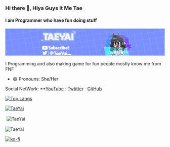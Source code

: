 ### Hi there 👋, Hiya Guys It Me Tae
####  I am Programmer who have fun doing stuff
![banner](https://github.com/TaeYai/TaeYai/blob/main/Banner.jpg)


I Programming and also making game for fun 
people mostly know me from FNF


- 😄 Pronouns: She/Her 




Social NetWork: **[YouTube](https://www.youtube.com/c/TaeYai/) ⋅ [Twtitter](https://twitter.com/Taeyai_) ⋅ [GitHub](https://github.com/TaeYai)

[![Top Langs](https://github-readme-stats.vercel.app/api/top-langs/?username=TaeYai)](https://github.com/anuraghazra/github-readme-stats)

<p align="left"> <a href="https://github.com/ryo-ma/github-profile-trophy"><img src="https://github-profile-trophy.vercel.app/?username=TaeYai" alt="TaeYai" /></a> </p>
<p>&nbsp;<img align="center" src="https://github-readme-stats.vercel.app/api?username=TaeYai&show_icons=true&locale=en" alt="TaeYai" /></p>

<p><img align="center" src="https://github-readme-streak-stats.herokuapp.com/?user=TaeYai&" alt="TaeYai" /></p>

[![ko-fi](https://ko-fi.com/img/githubbutton_sm.svg)](https://ko-fi.com/I3I03HTQA)
